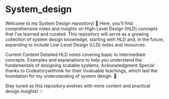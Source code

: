 # System_design
Welcome to my System Design repository! 🚀 Here, you'll find comprehensive notes and insights on High-Level Design (HLD) concepts that I’ve learned and curated. This repository will serve as a growing collection of system design knowledge, starting with HLD and, in the future, expanding to include Low-Level Design (LLD) notes and resources.

Current Content
Detailed HLD notes covering basic to intermediate concepts.
Examples and explanations to help you understand the fundamentals of designing scalable systems.
Acknowledgment
Special thanks to Codestorywithmik for their invaluable teachings, which laid the foundation for my understanding of system design. 🙌

Stay tuned as this repository evolves with more content and practical design insights! ✨

